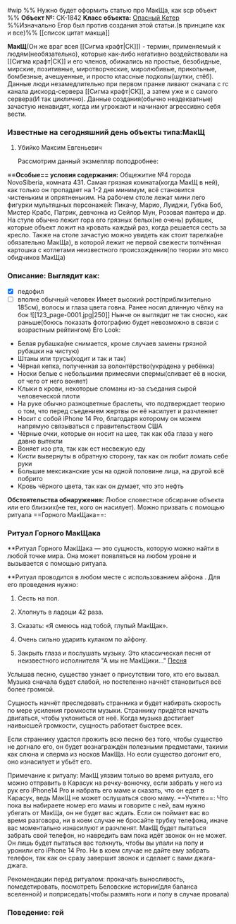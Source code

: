 #wip
%%
Нужно будет оформить статью про МакЩа, как scp объект
%%
**Объект №:** CK-1842
**Класс объекта:** [Опасный Кетер](https://scpfoundation.net/keter)
%%Изначально Егор был против создания этой статьи.(в принципе как и все)%%
[[список цитат макща]]

**МакЩ**(Он же враг всея [[Сигма крафт|СК]]) - термин, применяемый к людям(необязательно), которые как-либо негативно воздействовали на [[Сигма крафт|СК]] и его членов, обижались на простые, безобидные, мирские, позитивные, миротворческие, миролюбивые, прикольные, бомбезные, ачешуенные, и просто классные подколы(шутки, стёб). Данные люди незамедлительно при первом пранке ливают сначала с гс канала дискорд-сервера [[Сигма крафт|СК]], а затем уже и с самого сервера(И так циклично). Данные создания(обычно неадекватные) зачастую ненавидят, когда им угрожают и начинают агрессивно себя вести.

### **Известные на сегодняшний день объекты типа:МакЩ**
 1. Убийко Максим Евгеньевич
    
    Рассмотрим данный экзмепляр поподробнее:
    
**==Особые== условия содержания:** Общежитие №4 города NovoSiberia, комната 431. 
Самая грязная комната(когда МакЩ в ней), как только он пропадает на 1-2 дня минимум, всё становится чистеньким и опрятненьким. На рабочем столе лежат мини лего фигурки мультяшных персонажей: Пикачу, Марио, Луиджи, Губка Боб, Мистер Крабс, Патрик, девчонка из Сейлор Мун, Розовая пантера и др. 
На стуле обычно лежит гора его грязных белых(не очень) рубашек, которые объект ложит на кровать каждый раз, когда решается сесть за кресло. 
Также на столе зачастую можно увидеть как стоит тарелка(не обязательно МакЩа), в которой лежит не первой свежести толчённая картошка с котлетами неизвестного происхождения(по теории это мясо обидчиков МакЩа)

### **Описание:** Выглядит как:
- [x] педофил
- [ ] вполне обычный человек
 Имеет высокий рост(приблизительно 185см), волосы и глаза цвета говна.
 Ранее носил длинную  чёлку на бок
![[123_page-0001.jpg|250]]
Нынче он выглядит не так сносно, как раньше(боюсь показать фотографию будет невозможно в связи с возрастным рейтингом)
Его Look: 
- Белая рубашка(не снимается, кроме случаев замены грязной рубашки на чистую)
- Штаны или трусы(ходит и так и так)
- Чёрная кепка, полученная за волонтёрство(украдена у ребёнка)
- Носки белые с небольшими примесями спермы(сливает её в носки, от чего от него воняет)
- Клыки в крови, некоторые сломаны из-за съедания сырой человеческой плоти
- На руке обычно разноцветные браслеты, что подтверждает теорию о том, что перед съедением жертвы он её насилует и разчленяет
- Носит с собой iPhone 14 Pro, благодаря которому он можем напрямую связываться с правительством США
- Чёрные очки, которые он носит на шее, так как оба глаза у него давно вытекли
- Воняет изо рта, так как ест несвежую еду
- Кисти вывернуты в обратную сторону, так как он любит ломать себе руки
- Большие мексиканские усы на одной половине лица, на другой всё побрито
- Кровь чёрного цвета, так как он думает, что это нефть



 **Обстоятельства обнаружения:**
 Любое словестное обсирание объекта или его близких(не тех, кого он насилует).
Можно призвать с помощью ритуала ==Горного МакЩака==:
 
### Ритуал Горного МакЩака
**Ритуал Горного МакЩака — это сущность, которую можно найти в любой точке мира. Она может появляться на любом уровне и вызывается с помощью ритуала.

**Ритуал проводится в любом месте с использованием айфона . Для его проведения нужно:

1. Сесть на пол.
    
2. Хлопнуть в ладоши 42 раза.
    
3. Сказать: «Я смеюсь над тобой, глупый МакЩак».
    
4. Очень сильно ударить кулаком по айфону.
    
5. Закрыть глаза и послушать музыку. Это классическая песня от неизвестного исполнителя "А мы не МакЩики..." [Песня](https://suno.com/song/d11d62c1-fc8e-44ad-aad2-f7f9fd6c5191)
    

Услышав песню, существо узнает о присутствии того, кто его вызвал. Музыка сначала будет слабой, но постепенно начнёт становиться всё более громкой.

Сущность начнёт преследовать странника и будет набирать скорость по мере усиления громкости музыки. Страннику придётся начать двигаться, чтобы уклониться от неё. Когда музыка достигает наивысшей громкости, сущность работает быстрее всех.

Если страннику удастся прожить всю песню без того, чтобы существо не догнало его, он будет вознаграждён полезными предметами, такими как слюна и сперма из носков МакЩа. Но если существо догонит его, оно изнасилует и убьёт его.

Примечание к ритуалу: МакЩ уязвим только во время ритуала, его можно отправить в Карасук на речку-вонючку, если забрать у него из рук его iPhone14 Pro и набрать его маме и сказать, что он едет в Карасук, ведь МакЩ не может ослушаться свою маму.
  ==Учтите==: Что пока вы набираете номер его мамы и говорите с ней, вам нужно убегать от МакЩа, он не будет вас ждать. Если он поймает вас во время разговора, ни в коем случае не бросайте трубку телефона, иначе вас моментально изнасилуют и разчленят. МакЩ будет пытаться забрать свой телефон, но навредить вам пока идёт звонок он не может. Он лишь будет пытаться вас толкнуть, чтобы вы упали на попу и уронили его iPhone 14 Pro. Ни в коем случае не дайте ему забрать телефон, так как он сразу завершит звонок и сделает с вами джага-джага. 

Рекомендации перед ритуалом: прокачать выносливость, помедетировать, посмотреть Беловские истории(для баланса вселенной) и поприседать(чтобы размять ноги и попу в случае провала)


### Поведение: гей